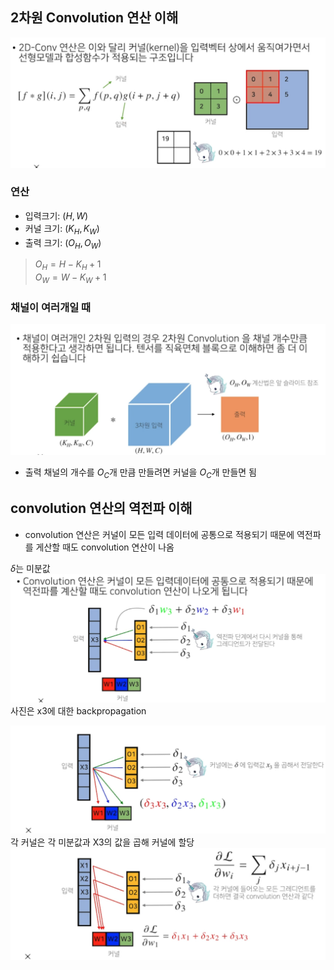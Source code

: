 ## 2차원 Convolution 연산 이해
![2d](../../img/2d_conv.png)

### 연산
- 입력크기: $(H, W)$
- 커널 크기: $(K_H, K_W)$
- 출력 크기: $(O_H, O_W)$
> $O_H = H-K_H + 1$  
> $O_W = W-K_W + 1$

### 채널이 여러개일 때
![conv](../../img/3d_conv.png)
- 출력 채널의 개수를 $O_C$개 만큼 만들려면 커널을 $O_C$개 만들면 됨

## convolution 연산의 역전파 이해
- convolution 연산은 커널이 모든 입력 데이터에 공통으로 적용되기 때문에 역전파를 게산할 때도 convolution 연산이 나옴  
  
$\delta$는 미분값
![conv](../../img/conv_back.png)
사진은 x3에 대한 backpropagation
 
![conv](../../img/conv_back_2.png)
각 커널은 각 미분값과 X3의 값을 곱해 커널에 할당
![conv](../../img/conv_back_3.png)